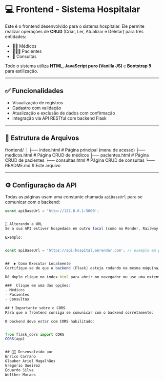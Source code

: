# 💻 Frontend - Sistema Hospitalar

Este é o frontend desenvolvido para o sistema hospitalar. Ele permite realizar operações de **CRUD** (Criar, Ler, Atualizar e Deletar) para três entidades:

- 👨‍⚕️ Médicos  
- 🧑‍🤝‍🧑 Pacientes  
- 📅 Consultas  

Todo o sistema utiliza **HTML, JavaScript puro (Vanilla JS)** e **Bootstrap 5** para estilização.

---

## ✅ Funcionalidades

- Visualização de registros
- Cadastro com validação
- Atualização e exclusão de dados com confirmação
- Integração via API RESTful com backend Flask

---

## 📁 Estrutura de Arquivos
frontend/
│
├── index.html # Página principal (menu de acesso)
├── medicos.html # Página CRUD de médicos
├── pacientes.html # Página CRUD de pacientes
├── consultas.html # Página CRUD de consultas
└── README.md # Este arquivo



---

## ⚙️ Configuração da API

Todas as páginas usam uma constante chamada `apiBaseUrl` para se comunicar com o backend:

```js
const apiBaseUrl = 'http://127.0.0.1:5000';


📌 Alterando a URL
Se a sua API estiver hospedada em outro local (como no Render, Railway, ou outro IP), basta alterar essa constante no topo de cada arquivo HTML:

Exemplo:


const apiBaseUrl = 'https://api-hospital.onrender.com'; // exemplo em produção


##  ▶️ Como Executar Localmente
Certifique-se de que o backend (Flask) esteja rodando na mesma máquina/local.

Dê duplo clique no index.html para abrir no navegador ou use uma extensão como o Live Server no VSCode para evitar problemas de CORS.

###  Clique em uma das opções:
- Médicos
- Pacientes
- Consultas

## ❗ Importante sobre o CORS
Para que o frontend consiga se comunicar com o backend corretamente:

O backend deve estar com CORS habilitado:


from flask_cors import CORS
CORS(app)


## 👨‍🏫 Desenvolvido por
Enrico Carrano
Glauber Ariel Magalhães
Gregorio Queiroz
Eduardo Silva
Welther Moraes




